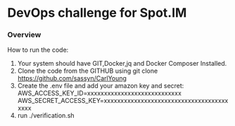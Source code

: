 # DevOps challenge for Spot.IM

### Overview

How to run the code:

1. Your system should have GIT,Docker,jq and Docker Composer Installed.
2. Clone the code from the GITHUB using git clone https://github.com/sassyn/CarlYoung
3. Create the .env file and add your amazon key and secret:
AWS_ACCESS_KEY_ID=xxxxxxxxxxxxxxxxxxxxxxxxxxxx
AWS_SECRET_ACCESS_KEY=xxxxxxxxxxxxxxxxxxxxxxxxxxxxxxxxxxxxxxxxx
4. run ./verification.sh
